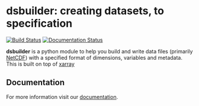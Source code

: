 # dsbuilder: creating datasets, to specification

[![Build Status](https://travis-ci.com/shunt16/dsbuilder.svg?branch=master)](https://travis-ci.com/shunt16/dsbuilder) [![Documentation Status](https://readthedocs.org/projects/dsbuilder/badge/?version=latest)](https://dsbuilder.readthedocs.io/en/latest/?badge=latest)

**dsbuilder** is a python module to help you build and write data files (primarily [NetCDF](https://www.unidata.ucar.edu/software/netcdf/)) with a specified format of dimensions, variables and metadata. This is built on top of [xarray](http://xarray.pydata.org/en/stable/)

## Documentation

For more information visit our [documentation](https://dsbuilder.readthedocs.io/en/latest).